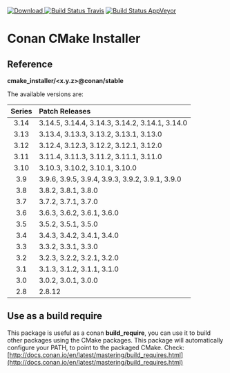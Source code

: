 [![Download](https://api.bintray.com/packages/conan-community/conan/cmake_installer%3Aconan/images/download.svg) ](https://bintray.com/conan-community/conan/cmake_installer%3Aconan/_latestVersion)
[![Build Status Travis](https://travis-ci.org/conan-community/conan-cmake-installer.svg)](https://travis-ci.org/conan-community/conan-cmake-installer)
[![Build Status AppVeyor](https://ci.appveyor.com/api/projects/status/github/conan-community/conan-cmake-installer?svg=true)](https://ci.appveyor.com/project/ConanCIintegration/conan-cmake-installer)

# Conan CMake Installer

## Reference

**cmake_installer/<x.y.z>@conan/stable**

The available versions are:

| Series | Patch Releases |
|:------:|:----------------------------------------|
| 3.14 | 3.14.5, 3.14.4, 3.14.3, 3.14.2, 3.14.1, 3.14.0 |
| 3.13 | 3.13.4, 3.13.3, 3.13.2, 3.13.1, 3.13.0 |
| 3.12 | 3.12.4, 3.12.3, 3.12.2, 3.12.1, 3.12.0 |
| 3.11 | 3.11.4, 3.11.3, 3.11.2, 3.11.1, 3.11.0 |
| 3.10 | 3.10.3, 3.10.2, 3.10.1, 3.10.0 |
| 3.9 | 3.9.6, 3.9.5, 3.9.4, 3.9.3, 3.9.2, 3.9.1, 3.9.0 |
| 3.8 | 3.8.2, 3.8.1, 3.8.0 |
| 3.7 | 3.7.2, 3.7.1, 3.7.0 |
| 3.6 | 3.6.3, 3.6.2, 3.6.1, 3.6.0 |
| 3.5 | 3.5.2, 3.5.1, 3.5.0 |
| 3.4 | 3.4.3, 3.4.2, 3.4.1, 3.4.0 |
| 3.3 | 3.3.2, 3.3.1, 3.3.0 |
| 3.2 | 3.2.3, 3.2.2, 3.2.1, 3.2.0 |
| 3.1 | 3.1.3, 3.1.2, 3.1.1, 3.1.0 |
| 3.0 | 3.0.2, 3.0.1, 3.0.0 |
| 2.8 | 2.8.12 |

## Use as a build require

  This package is useful as a conan **build_require**, you can use it to build other packages using the CMake packages.
  This package will automatically configure your PATH, to point to the packaged CMake.
  Check: [http://docs.conan.io/en/latest/mastering/build_requires.html](http://docs.conan.io/en/latest/mastering/build_requires.html)



